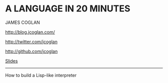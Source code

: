 A LANGUAGE IN 20 MINUTES
========================

JAMES COGLAN

http://blog.jcoglan.com/

http://twitter.com/jcoglan

http://github.com/jcoglan

[Slides](http://slides.jcoglan.com/lisp-futurejs)

---

How to build a Lisp-like interpreter

